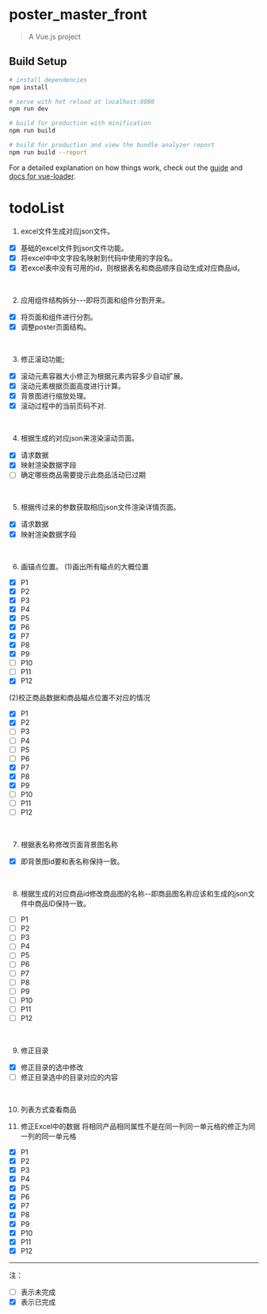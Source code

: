 # poster_master_front

> A Vue.js project

## Build Setup

``` bash
# install dependencies
npm install

# serve with hot reload at localhost:8080
npm run dev

# build for production with minification
npm run build

# build for production and view the bundle analyzer report
npm run build --report
```

For a detailed explanation on how things work, check out the [guide](http://vuejs-templates.github.io/webpack/) and [docs for vue-loader](http://vuejs.github.io/vue-loader).

# todoList
1. excel文件生成对应json文件。
- [x] 基础的excel文件到json文件功能。
- [x] 将excel中中文字段名映射到代码中使用的字段名。
- [x] 若excel表中没有可用的id，则根据表名和商品顺序自动生成对应商品id。
<br />

2. 应用组件结构拆分---即将页面和组件分割开来。
- [x] 将页面和组件进行分割。 
- [x] 调整poster页面结构。
<br />

3. 修正滚动功能;
- [x] 滚动元素容器大小修正为根据元素内容多少自动扩展。
- [x] 滚动元素根据页面高度进行计算。
- [x] 背景图进行缩放处理。
- [x] 滚动过程中的当前页码不对.       
<br />

4. 根据生成的对应json来渲染滚动页面。
- [x] 请求数据
- [x] 映射渲染数据字段
- [ ] 确定哪些商品需要提示此商品活动已过期
<br />

5. 根据传过来的参数获取相应json文件渲染详情页面。
- [x] 请求数据
- [x] 映射渲染数据字段         
<br />

6. 画锚点位置。
(1)画出所有瞄点的大概位置
- [x] P1
- [x] P2
- [x] P3
- [x] P4
- [x] P5
- [x] P6
- [x] P7
- [x] P8
- [x] P9
- [ ] P10
- [ ] P11
- [x] P12

(2)校正商品数据和商品瞄点位置不对应的情况
- [x] P1
- [x] P2
- [ ] P3
- [ ] P4
- [ ] P5
- [ ] P6
- [x] P7
- [x] P8
- [x] P9
- [ ] P10
- [ ] P11
- [ ] P12

<br />

7. 根据表名称修改页面背景图名称
- [x] 即背景图id要和表名称保持一致。
<br />

8. 根据生成的对应商品id修改商品图的名称--即商品图名称应该和生成的json文件中商品ID保持一致。
- [ ] P1
- [ ] P2
- [ ] P3
- [ ] P4
- [ ] P5
- [ ] P6
- [ ] P7
- [ ] P8
- [ ] P9
- [ ] P10
- [ ] P11
- [ ] P12
<br />

9. 修正目录
- [x] 修正目录的选中修改
- [ ] 修正目录选中的目录对应的内容
<br />

10. 列表方式查看商品  

11. 修正Excel中的数据
将相同产品相同属性不是在同一列同一单元格的修正为同一列的同一单元格
- [x] P1
- [x] P2
- [x] P3
- [x] P4
- [x] P5
- [x] P6
- [x] P7
- [x] P8
- [x] P9
- [x] P10
- [x] P11
- [x] P12
--------------------

注：
- [ ]  表示未完成
- [x] 表示已完成
